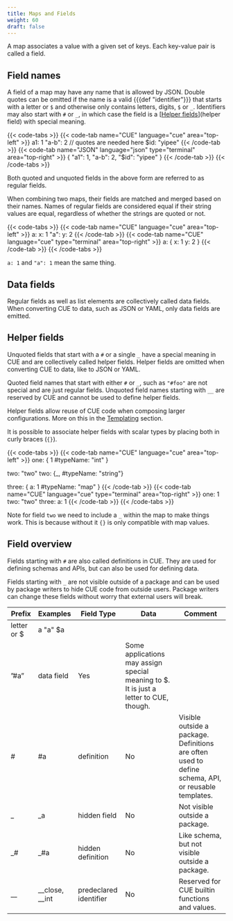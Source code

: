 ```yaml
---
title: Maps and Fields
weight: 60
draft: false
---
```


A map associates a value with a given set of keys. Each key-value pair is called a field.

## Field names

A field of a map may have any name that is allowed by JSON.
Double quotes can be omitted if the name is a valid {{{def "identifier"}}} that
starts with a letter or `$` and otherwise only contains letters, digits, `$` or `_`.
Identifiers may also start with `#` or `_`, in which case the field is a [[Helper fields](Data%201b448a6f417b4e08b2d41b3b33cf2a45.md)](helper field) with special meaning.

{{< code-tabs >}}
{{< code-tab name="CUE" language="cue"  area="top-left" >}}
a1:    1
"a-b": 2 // quotes are needed here
$id:   "yipee"
{{< /code-tab >}}
{{< code-tab name="JSON" language="json" type="terminal" area="top-right" >}}
{
    "a1": 1,
    "a-b": 2,
    "$id": "yipee"
}
{{< /code-tab >}}
{{< /code-tabs >}}

Both quoted and unquoted fields in the above form are referred to as regular fields.

When combining two maps, their fields are matched and merged based on their names.
Names of regular fields are considered equal if their string values are equal, regardless of whether the strings are quoted or not.

{{< code-tabs >}}
{{< code-tab name="CUE" language="cue"  area="top-left" >}}
a: x:   1
"a": y: 2
{{< /code-tab >}}
{{< code-tab name="CUE" language="cue" type="terminal" area="top-right" >}}
a: {
	x: 1
	y: 2
}
{{< /code-tab >}}
{{< /code-tabs >}}

`a: 1` and `"a": 1` mean the same thing.

## Data fields

Regular fields as well as list elements are collectively called data fields.
When converting CUE to data, such as JSON or YAML, only data fields are emitted.

## Helper fields

Unquoted fields that start with a `#` or a single `_` have a special meaning in CUE and are collectively called helper fields.
Helper fields are omitted when converting CUE to data, like to JSON or YAML.

Quoted field names that start with either `#` or `_`, such as `"#foo"` are not special and are just regular fields.
Unquoted field names starting with `__` are reserved by CUE and cannot be used to define helper fields.

Helper fields allow reuse of CUE code when composing larger configurations.
More on this in the [Templating](Templating%20f4e21af73d744a77aa2c91203a8dbe4f.md) section.

It is possible to associate helper fields with scalar types by placing both in curly braces (`{}`).

{{< code-tabs >}}
{{< code-tab name="CUE" language="cue"  area="top-left" >}}
one: {
	1
	#typeName: "int"
}

two: "two"
two: {_, #typeName: "string"}

three: {
	a:         1
	#typeName: "map"
}
{{< /code-tab >}}
{{< code-tab name="CUE" language="cue" type="terminal" area="top-right" >}}
one: 1
two: "two"
three: a: 1
{{< /code-tab >}}
{{< /code-tabs >}}

Note for field `two` we need to include a `_` within the map to make things work.
This is because without it `{}` is only compatible with map values.

## Field overview

Fields starting with `#` are also called definitions in CUE.
They are used for defining schemas and APIs, but can also be used for defining data.

Fields starting with `_` are not visible outside of a package and can be used by package writers to hide CUE code from outside users.
Package writers can change these fields without worry that external users will break.

| Prefix | Examples | Field Type | Data | Comment |
| --- | --- | --- | --- | --- |
| letter or $ | a "a" $a
”#a” | data field | Yes | Some applications may assign special meaning to $. It is just a letter to CUE, though. |
| # | #a | definition | No | Visible outside a package. Definitions are often used to define schema, API, or reusable templates. |
| _ | _a | hidden field | No | Not visible outside a package. |
| _# | _#a | hidden definition | No | Like schema, but not visible outside a package. |
| __ | __close, __int | predeclared identifier | No | Reserved for CUE builtin functions and values. |

